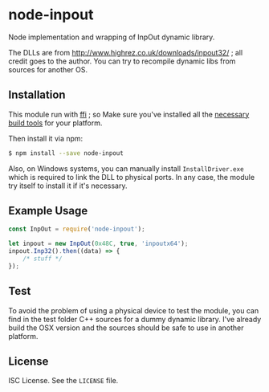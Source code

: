 # node-inpout

Node implementation and wrapping of InpOut dynamic library.

The DLLs are from http://www.highrez.co.uk/downloads/inpout32/ ; all credit goes to the author.
You can try to recompile dynamic libs from sources for another OS.



## Installation

This module run with [ffi](https://www.npmjs.com/package/ffi) ;
 so Make sure you've installed all the 
[necessary build tools](https://github.com/TooTallNate/node-gyp#installation) 
for your platform.

Then install it via npm:

``` bash
$ npm install --save node-inpout
```

Also, on Windows systems, you can manually install `InstallDriver.exe` which is required to link the DLL to physical ports.
In any case, the module try itself to install it if it's necessary.

## Example Usage

``` js
const InpOut = require('node-inpout');

let inpout = new InpOut(0x48C, true, 'inpoutx64');
inpout.Inp32().then((data) => {
    /* stuff */
});
```

Test
----
To avoid the problem of using a physical device to test the module, you can find in the test folder C++ sources for a dummy dynamic library.
I've already build the OSX version and the sources should be safe to use in another platform.

License
----

ISC License. See the `LICENSE` file.